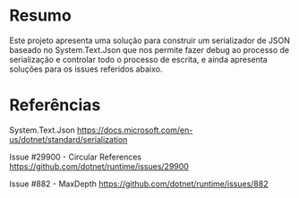 # Resumo

Este projeto apresenta uma solução para construir um serializador de JSON baseado no System.Text.Json
que nos permite fazer debug ao processo de serialização e controlar todo o processo de escrita, e ainda apresenta soluções para os issues referidos abaixo.

# Referências
        
System.Text.Json
https://docs.microsoft.com/en-us/dotnet/standard/serialization
        
Issue #29900 - Circular References
https://github.com/dotnet/runtime/issues/29900

Issue #882 - MaxDepth
https://github.com/dotnet/runtime/issues/882

